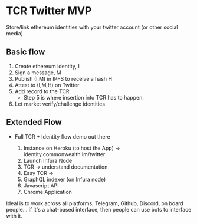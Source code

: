 # TCR Twitter MVP
Store/link ethereum identities with your twitter account (or other social media)

## Basic flow
1) Create ethereum identity, I
2) Sign a message, M
3) Publish (I,M) in IPFS to receive a hash H
4) Attest to (I,M,H) on Twitter
5) Add record to the TCR
      * Step 5 is where insertion into TCR has to happen.
6) Let market verify/challenge identities

## Extended Flow
* Full TCR + Identity flow demo out there

    1. Instance on Heroku (to host the App) -> identity.commonwealth.im/twitter
    2. Launch Infura Node
    3. TCR -> understand documentation
    4. Easy TCR -> 
    5. GraphQL indexer (on Infura node)
    6. Javascript API
    7. Chrome Application
    
 Ideal is to work across all platforms, Telegram, Github, Discord, on board people... if it's a chat-based interface, then people can use bots to interface with it.
